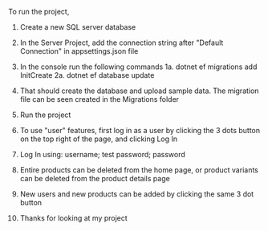 To run the project,
1. Create a new SQL server database
2. In the Server Project, add the connection string after "Default Connection" in appsettings.json file
3. In the console run the following commands
1a. dotnet ef migrations add InitCreate
2a. dotnet ef database update

4. That should create the database and upload sample data. The migration file can be seen created in the Migrations folder


5. Run the project

6. To use "user" features, first log in as a user by clicking the 3 dots button on the top right of the page, and clicking Log In
7. Log In using: username; test
                 password; password


8. Entire products can be deleted from the home page, or product variants can be deleted from the product details page
9. New users and new products can be added by clicking the same 3 dot button

10. Thanks for looking at my project 
